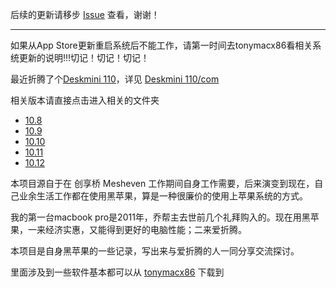 后续的更新请移步 [Issue](https://github.com/mygoare/Hackintosh/issues) 查看，谢谢！

---

如果从App Store更新重启系统后不能工作，请第一时间去tonymacx86看相关系统更新的说明!!!切记！切记！切记！

最近折腾了个[Deskmini 110](http://www.asrock.com/nettop/intel/Deskmini%20110%20Series/index.asp#About)，详见 [Deskmini 110/com](deskmini_110_com.md)

相关版本请直接点击进入相关的文件夹

* [10.8](10.8)
* [10.9](10.9)
* [10.10](10.10)
* [10.11](10.11)
* [10.12](10.12)

本项目源自于在 创享桥 Mesheven 工作期间自身工作需要，后来演变到现在，自己业余生活工作都在使用黑苹果，算是一种很廉价的使用上苹果系统的方式。

我的第一台macbook pro是2011年，乔帮主去世前几个礼拜购入的。现在用黑苹果，一来经济实惠，又能得到更好的电脑性能；二来爱折腾。

本项目是自身黑苹果的一些记录，写出来与爱折腾的人一同分享交流探讨。


里面涉及到一些软件基本都可以从 [tonymacx86](https://www.tonymacx86.com/resources/categories/tonymacx86-downloads.3/) 下载到
